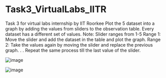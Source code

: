 # Task3_VirtualLabs_IITR
Task 3 for virtual labs internship by IIT Roorkee
Plot the 5 dataset into a graph by adding the values from sliders to the observation table. Every dataset has a different set of values.
         Note: Slider ranges from 1-5
Range 1: Move the slider and add the dataset in the table and plot the graph.
Range 2: Take the values again by moving the slider and replace the previous graph.
.
.
Repeat the same process till the last value of the slider. 


![image](https://github.com/kadambari68/Task3_VirtualLabs_IITR/assets/112871361/4c6e3086-14e2-4dae-a8ad-001d04aaa3fc)

![image](https://github.com/kadambari68/Task3_VirtualLabs_IITR/assets/112871361/00518e23-e937-4f08-9250-b7e9a139b11c)

